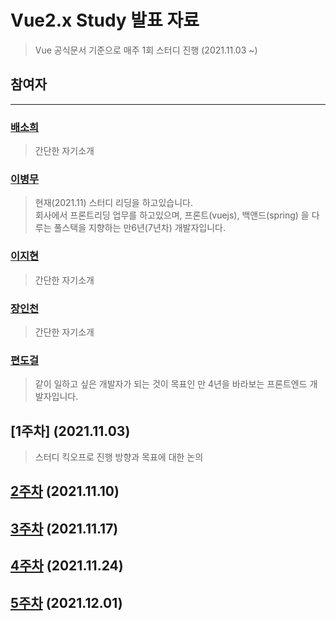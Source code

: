Vue2.x Study 발표 자료
======================

> Vue 공식문서 기준으로 매주 1회 스터디 진행 (2021.11.03 ~)

## 참여자

---

### [배소희](https://naver.com)

> 간단한 자기소개

### [이병무](https://github.com/backsboys)

> 현재(2021.11) 스터디 리딩을 하고있습니다.  
> 회사에서 프론트리딩 업무를 하고있으며, 프론트(vuejs), 백앤드(spring) 을 다루는 풀스택을 지향하는 만6년(7년차) 개발자입니다.  

### [이지현](https://naver.com)

> 간단한 자기소개

### [장인천](https://naver.com)

> 간단한 자기소개

### [편도걸](https://github.com/DoGeol)

> 같이 일하고 싶은 개발자가 되는 것이 목표인 만 4년을 바라보는 프론트엔드 개발자입니다.

[1주차] (2021.11.03)
-----------------------
> 스터디 킥오프로 진행 방향과 목표에 대한 논의

[2주차](./2week/README.md) (2021.11.10)
-----------------------

[3주차](./3week/README.md) (2021.11.17)
-----------------------

[4주차](./4week/README.md) (2021.11.24)
-----------------------

[5주차](./5week/README.md) (2021.12.01)
-----------------------
